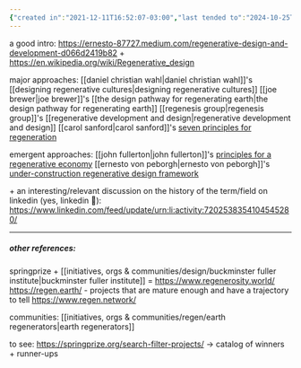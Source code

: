 ```yaml
---
{"created in":"2021-12-11T16:52:07-03:00","last tended to":"2024-10-25T13:38:08-03:00","tags":["regen","design","response","framework","🌱"],"relevancescore":96,"notestage":["🌱"],"aliases":["regenerative"],"created":"2021-12-11T16:52:07.327-03:00","updated":"2025-03-25T17:10:34.711-03:00","dg-publish":true,"permalink":"/responses/regen/regenerative-design/","dgPassFrontmatter":true}
---
```


a good intro: https://ernesto-87727.medium.com/regenerative-design-and-development-d066d2419b82
\+ https://en.wikipedia.org/wiki/Regenerative_design

major approaches:
[[daniel christian wahl\|daniel christian wahl]]'s [[designing regenerative cultures\|designing regenerative cultures]]
[[joe brewer\|joe brewer]]'s [[the design pathway for regenerating earth\|the design pathway for regenerating earth]]
[[regenesis group\|regenesis group]]'s [[regenerative development and design\|regenerative development and design]]
[[carol sanford\|carol sanford]]'s [seven principles for regeneration](https://makingpermaculturestronger.net/carol-sanfords-seven-first-principles-of-regeneration-some-further-reflections/)

emergent approaches:
[[john fullerton\|john fullerton]]'s [principles for a regenerative economy](https://capitalinstitute.org/8-principles-regenerative-economy/)
[[ernesto von peborgh\|ernesto von peborgh]]'s [under-construction regenerative design framework](https://ernesto-87727.medium.com/regenerative-design-a-framework-for-emergent-knowledge-and-capacity-472e7366390e)

\+ an interesting/relevant discussion on the history of the term/field on linkedin (yes, linkedin 😬): https://www.linkedin.com/feed/update/urn:li:activity:7202538354104545280/

---
##### other references:

springprize + [[initiatives, orgs & communities/design/buckminster fuller institute\|buckminster fuller institute]] = https://www.regenerosity.world/
https://regen.earth/ - projects that are mature enough and have a trajectory to tell
https://www.regen.network/

communities: [[initiatives, orgs & communities/regen/earth regenerators\|earth regenerators]]

to see: https://springprize.org/search-filter-projects/ -> catalog of winners + runner-ups